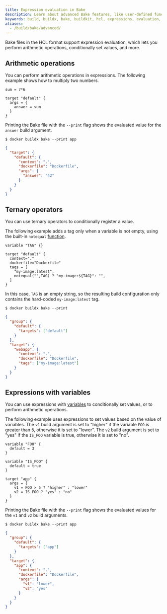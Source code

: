 ```yaml
---
title: Expression evaluation in Bake
description: Learn about advanced Bake features, like user-defined functions
keywords: build, buildx, bake, buildkit, hcl, expressions, evaluation, math, arithmetic, conditionals
aliases:
  - /build/bake/advanced/
---
```


Bake files in the HCL format support expression evaluation, which lets you
perform arithmetic operations, conditionally set values, and more.

## Arithmetic operations

You can perform arithmetic operations in expressions. The following example
shows how to multiply two numbers.

```hcl {title=docker-bake.hcl}
sum = 7*6

target "default" {
  args = {
    answer = sum
  }
}
```

Printing the Bake file with the `--print` flag shows the evaluated value for
the `answer` build argument.

```console
$ docker buildx bake --print app
```

```json
{
  "target": {
    "default": {
      "context": ".",
      "dockerfile": "Dockerfile",
      "args": {
        "answer": "42"
      }
    }
  }
}
```

## Ternary operators

You can use ternary operators to conditionally register a value.

The following example adds a tag only when a variable is not empty, using the
built-in `notequal` [function](./funcs.md).

```hcl {title=docker-bake.hcl}
variable "TAG" {}

target "default" {
  context="."
  dockerfile="Dockerfile"
  tags = [
    "my-image:latest",
    notequal("",TAG) ? "my-image:${TAG}": "",
  ]
}
```

In this case, `TAG` is an empty string, so the resulting build configuration
only contains the hard-coded `my-image:latest` tag.

```console
$ docker buildx bake --print
```

```json
{
  "group": {
    "default": {
      "targets": ["default"]
    }
  },
  "target": {
    "webapp": {
      "context": ".",
      "dockerfile": "Dockerfile",
      "tags": ["my-image:latest"]
    }
  }
}
```

## Expressions with variables

You can use expressions with [variables](./variables.md) to conditionally set
values, or to perform arithmetic operations.

The following example uses expressions to set values based on the value of
variables. The `v1` build argument is set to "higher" if the variable `FOO` is
greater than 5, otherwise it is set to "lower". The `v2` build argument is set
to "yes" if the `IS_FOO` variable is true, otherwise it is set to "no".

```hcl {title=docker-bake.hcl}
variable "FOO" {
  default = 3
}

variable "IS_FOO" {
  default = true
}

target "app" {
  args = {
    v1 = FOO > 5 ? "higher" : "lower"
    v2 = IS_FOO ? "yes" : "no"
  }
}
```

Printing the Bake file with the `--print` flag shows the evaluated values for
the `v1` and `v2` build arguments.

```console
$ docker buildx bake --print app
```

```json
{
  "group": {
    "default": {
      "targets": ["app"]
    }
  },
  "target": {
    "app": {
      "context": ".",
      "dockerfile": "Dockerfile",
      "args": {
        "v1": "lower",
        "v2": "yes"
      }
    }
  }
}
```
